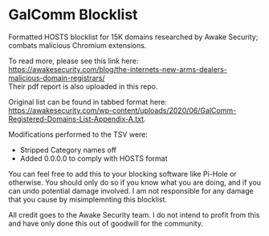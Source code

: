 # GalComm Blocklist
Formatted HOSTS blocklist for 15K domains researched by Awake Security; combats malicious Chromium extensions.

To read more, please see this link here: https://awakesecurity.com/blog/the-internets-new-arms-dealers-malicious-domain-registrars/ <br/>
Their pdf report is also uploaded in this repo. 

Original list can be found in tabbed format here: https://awakesecurity.com/wp-content/uploads/2020/06/GalComm-Registered-Domains-List-Appendix-A.txt.

Modifications performed to the TSV were: 

- Stripped Category names off
- Added 0.0.0.0 to comply with HOSTS format

You can feel free to add this to your blocking software like Pi-Hole or otherwise. You should only do so if you know what you are doing, and if you can undo potential damage involved. I am not responsible for any damage that you cause by misimplemnting this blocklist. 

All credit goes to the Awake Security team. I do not intend to profit from this and have only done this out of goodwill for the community. 
